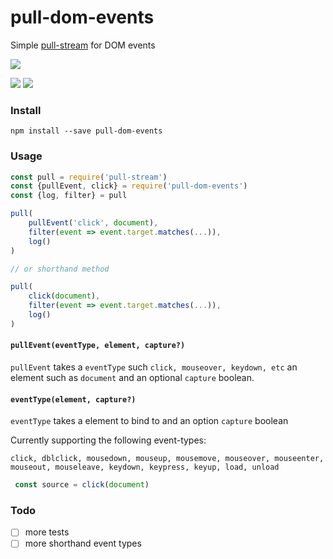 # pull-dom-events
Simple [pull-stream](https://github.com/pull-stream/pull-stream) for DOM events

![](https://nodei.co/npm/pull-dom-events.png)

![](https://img.shields.io/npm/v/pull-dom-events.svg?style=flat-square) ![](https://img.shields.io/npm/l/pull-dom-events.svg?style=flat-square)
### Install

`npm install --save pull-dom-events`

### Usage



```js
const pull = require('pull-stream')
const {pullEvent, click} = require('pull-dom-events')
const {log, filter} = pull

pull(
    pullEvent('click', document),
    filter(event => event.target.matches(...)),
    log()
)

// or shorthand method

pull(
    click(document),
    filter(event => event.target.matches(...)),
    log()
)

```

#### `pullEvent(eventType, element, capture?)`

`pullEvent` takes a `eventType` such `click, mouseover, keydown, etc` an element such as `document` and an optional `capture` boolean.

#### `eventType(element, capture?)`
`eventType` takes a element to bind to and an option `capture` boolean

Currently supporting the following event-types:

`click, dblclick, mousedown, mouseup, mousemove, mouseover, mouseenter, mouseout, mouseleave, keydown, keypress, keyup, load, unload `

```js
 const source = click(document)
```



### Todo
- [ ] more tests
- [ ] more shorthand event types
